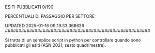 ESITI PUBBLICATI 0/190 

PERCENTUALI DI PASSAGGIO PER SETTORE:

UPDATED 2025-01-16 09:19:33.368626
###################################################### 

Si tratta di un semplice script in python per controllare quando sono pubblicati gli esiti (ASN 2021, sesto quadrimestre).

